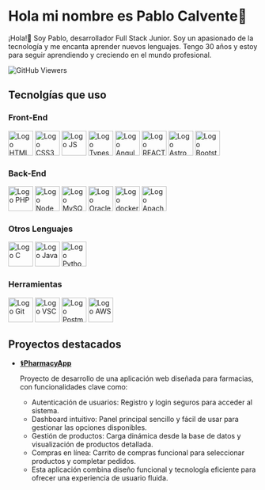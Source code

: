 # Hola mi nombre es Pablo Calvente👋
¡Hola!👋 Soy Pablo, desarrollador Full Stack Junior. Soy un apasionado de la tecnología y me encanta aprender nuevos lenguajes. Tengo 30 años y estoy para seguir aprendiendo y creciendo en el mundo profesional.

![GitHub Viewers](https://komarev.com/ghpvc/?username=calventeramirez&style=for-the-badge&label=Visitas)

## Tecnolgías que uso
### Front-End
<p> 
    <img src="https://upload.wikimedia.org/wikipedia/commons/3/38/HTML5_Badge.svg" alt="Logo HTML5" width="50" height="50"/> <!-- HTML5 -->
    <img src="https://upload.wikimedia.org/wikipedia/commons/6/62/CSS3_logo.svg" alt="Logo CSS3" width="50" height="50"/> <!-- CSS3 -->
    <img src="https://upload.wikimedia.org/wikipedia/commons/d/d4/Javascript-shield.svg" alt="Logo JS" width="50" height="50"/> <!-- JS -->
    <img src="https://upload.wikimedia.org/wikipedia/commons/4/4c/Typescript_logo_2020.svg" alt="Logo Typescript" width="50" height="50"/> <!-- Typescript -->
    <img src="https://upload.wikimedia.org/wikipedia/commons/c/cf/Angular_full_color_logo.svg" alt="Logo Angular" width="50" height="50"/> <!-- Angular -->
    <img src="https://upload.wikimedia.org/wikipedia/commons/a/a7/React-icon.svg" alt="Logo REACT" width="50" height="50"/> <!-- REACT -->
    <img src="https://upload.wikimedia.org/wikipedia/commons/c/ca/Astro.svg" alt="Logo Astro" width="50" height="50"/> <!-- Astro -->
    <img src="https://upload.wikimedia.org/wikipedia/commons/b/b2/Bootstrap_logo.svg" alt="Logo Bootstrap" width="50" height="50"/> <!-- Bootstrap -->
</p>

### Back-End
<p>
    <img src="https://upload.wikimedia.org/wikipedia/commons/2/27/PHP-logo.svg" alt="Logo PHP" width="50" height="50"/> <!-- PHP -->
    <img src="https://upload.wikimedia.org/wikipedia/commons/d/d9/Node.js_logo.svg" alt="Logo Node" width="50" height="50"/> <!-- Nodejs -->
    <img src="https://upload.wikimedia.org/wikipedia/commons/b/b2/Database-mysql.svg" alt="Logo MySQL" width="50" height="50"/> <!-- MySQL -->
    <img src="https://upload.wikimedia.org/wikipedia/fr/6/68/Oracle_SQL_Developer_logo.svg" alt="Logo Oracle" width="50" height="50"/> <!-- Oracle -->
    <img src="https://seeklogo.com/images/D/docker-logo-6D6F987702-seeklogo.com.png" alt="Logo docker" width="50" height="50"/> <!-- DOCKER -->
    <img src="https://upload.wikimedia.org/wikipedia/commons/7/7e/Apache_Feather_Logo.svg" alt="Logo Apache" width="50" height="50"/> <!-- Apache -->
</p>

### Otros Lenguajes
<p>
    <img src="https://upload.wikimedia.org/wikipedia/commons/1/18/C_Programming_Language.svg" alt="Logo C" width="50" height="50"/> <!-- C -->
    <img src="https://www.svgrepo.com/show/184143/java.svg" alt="Logo Java" width="50" height="50"/> <!-- Java -->
    <img src="https://upload.wikimedia.org/wikipedia/commons/c/c3/Python-logo-notext.svg" alt="Logo Python" width="50" height="50"/> <!-- Python -->
</p>

### Herramientas
<p>
    <img src="https://upload.wikimedia.org/wikipedia/commons/3/3f/Git_icon.svg" alt="Logo Git" width="50" height="50"/> <!-- Git -->
    <img src="https://upload.wikimedia.org/wikipedia/commons/9/9a/Visual_Studio_Code_1.35_icon.svg" alt="Logo VSC" width="50" height="50"/> <!-- VSC -->
    <img src="https://www.svgrepo.com/show/354202/postman-icon.svg" alt="Logo Postman" width="50" height="50"/> <!-- Postman -->
    <img src="https://upload.wikimedia.org/wikipedia/commons/9/93/Amazon_Web_Services_Logo.svg" alt="Logo AWS" width="50" height="50"/> <!-- AWS -->
</p>

## Proyectos destacados

- <a href="https://github.com/calventeramirez/PharmacyApp">**⚕️PharmacyApp**</a>
  <br>
  <p>Proyecto de desarrollo de una aplicación web diseñada para farmacias, con funcionalidades clave como:</p>
  <ul>
    <li>Autenticación de usuarios: Registro y login seguros para acceder al sistema.</li>
    <li>Dashboard intuitivo: Panel principal sencillo y fácil de usar para gestionar las opciones disponibles.</li>
    <li>Gestión de productos: Carga dinámica desde la base de datos y visualización de productos detallada.</li>
    <li>Compras en línea: Carrito de compras funcional para seleccionar productos y completar pedidos.</li>
    <li>Esta aplicación combina diseño funcional y tecnología eficiente para ofrecer una experiencia de usuario fluida.</li>
  </ul>

